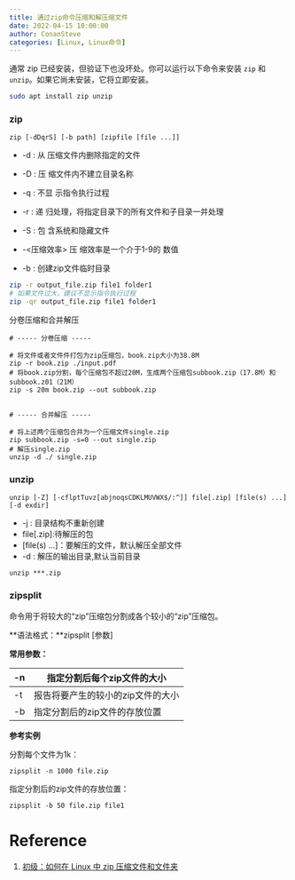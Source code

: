```yaml
---
title: 通过zip命令压缩和解压缩文件
date: 2022-04-15 10:00:00
author: ConanSteve
categories: [Linux, Linux命令]
---
```


通常 zip 已经安装，但验证下也没坏处。你可以运行以下命令来安装 `zip` 和 `unzip`。如果它尚未安装，它将立即安装。

```bash
sudo apt install zip unzip
```

### zip

```shell
zip [-dDqrS] [-b path] [zipfile [file ...]]
```

* -d : 从 压缩文件内删除指定的文件

* -D : 压 缩文件内不建立目录名称

* -q : 不显 示指令执行过程

* -r : 递 归处理，将指定目录下的所有文件和子目录一并处理

* -S : 包 含系统和隐藏文件

* -<压缩效率> 压 缩效率是一个介于1-9的 数值

* -b : 创建zip文件临时目录

```bash
zip -r output_file.zip file1 folder1
# 如果文件过大，建议不显示指令执行过程
zip -qr output_file.zip file1 folder1
```

分卷压缩和合并解压

```shell
# ----- 分卷压缩 -----
 
# 将文件或者文件件打包为zip压缩包，book.zip大小为38.8M
zip -r book.zip ./input.pdf
# 将book.zip分割，每个压缩包不超过20M，生成两个压缩包subbook.zip（17.8M）和subbook.z01（21M）
zip -s 20m book.zip --out subbook.zip
 
 
# ----- 合并解压 -----
 
# 将上述两个压缩包合并为一个压缩文件single.zip
zip subbook.zip -s=0 --out single.zip
# 解压single.zip
unzip -d ./ single.zip
```



### unzip

```shell
unzip [-Z] [-cflptTuvz[abjnoqsCDKLMUVWX$/:^]] file[.zip] [file(s) ...] [-d exdir]
```

* -j : 目录结构不重新创建
* file[.zip]:待解压的包
* [file(s) …]：要解压的文件，默认解压全部文件
* -d : 解压的输出目录,默认当前目录

```
unzip ***.zip
```

### zipsplit

命令用于将较大的“zip”压缩包分割成各个较小的“zip”压缩包。

**语法格式：**zipsplit [参数]

**常用参数：**

| -n   | 指定分割后每个zip文件的大小       |
| ---- | --------------------------------- |
| -t   | 报告将要产生的较小的zip文件的大小 |
| -b   | 指定分割后的zip文件的存放位置     |

**参考实例**

分割每个文件为1k：

```shell
zipsplit -n 1000 file.zip 
```

指定分割后的zip文件的存放位置：

```shell
zipsplit -b 50 file.zip file1
```



# Reference

1. [初级：如何在 Linux 中 zip 压缩文件和文件夹](https://linux.cn/article-10778-1.html)
